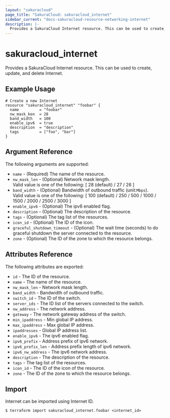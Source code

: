```yaml
---
layout: "sakuracloud"
page_title: "SakuraCloud: sakuracloud_internet"
sidebar_current: "docs-sakuracloud-resource-networking-internet"
description: |-
  Provides a SakuraCloud Internet resource. This can be used to create, update, and delete Internet.
---
```


# sakuracloud\_internet

Provides a SakuraCloud Internet resource. This can be used to create, update, and delete Internet.

## Example Usage

```hcl
# Create a new Internet
resource "sakuracloud_internet" "foobar" {
  name         = "foobar"
  nw_mask_ken  = 28
  band_width   = 100 
  enable_ipv6  = true
  description  = "description"
  tags         = ["foo", "bar"]
}
```

## Argument Reference

The following arguments are supported:

* `name` - (Required) The name of the resource.
* `nw_mask_len` - (Optional) Network mask length.  
Valid value is one of the following: [ 28 (default) / 27 / 26 ]
* `band_width` - (Optional) Bandwidth of outbound traffic (unit:`Mbps`).  
Valid value is one of the following: [ 100 (default) / 250 / 500 / 1000 / 1500 / 2000 / 2500 / 3000 ]
* `enable_ipv6` - (Optional) The ipv6 enabled flag.
* `description` - (Optional) The description of the resource.
* `tags` - (Optional) The tag list of the resources.
* `icon_id` - (Optional) The ID of the icon.
* `graceful_shutdown_timeout` - (Optional) The wait time (seconds) to do graceful shutdown the server connected to the resource.
* `zone` - (Optional) The ID of the zone to which the resource belongs.

## Attributes Reference

The following attributes are exported:

* `id` - The ID of the resource.
* `name` - The name of the resource.
* `nw_mask_len` - Network mask length.
* `band_width` - Bandwidth of outbound traffic.
* `switch_id` - The ID of the switch.
* `server_ids` - The ID list of the servers connected to the switch.
* `nw_address` - The network address.
* `gateway` - The network gateway address of the switch.
* `min_ipaddress` - Min global IP address.
* `max_ipaddress` - Max global IP address.
* `ipaddresses` - Global IP address list.
* `enable_ipv6` - The ipv6 enabled flag.
* `ipv6_prefix` - Address prefix of ipv6 network.
* `ipv6_prefix_len` - Address prefix length of ipv6 network.
* `ipv6_nw_address` - The ipv6 network address.
* `description` - The description of the resource.
* `tags` - The tag list of the resources.
* `icon_id` - The ID of the icon of the resource.
* `zone` - The ID of the zone to which the resource belongs.

## Import

Internet can be imported using Internet ID.

```
$ terraform import sakuracloud_internet.foobar <internet_id>
```
